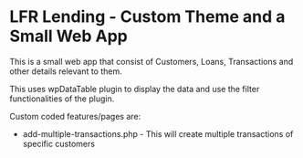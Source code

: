 # LFR Lending - Custom Theme and a Small Web App

This is a small web app that consist of Customers, Loans, Transactions and other details relevant to them.

This uses wpDataTable plugin to display the data and use the filter functionalities of the plugin.

Custom coded features/pages are:
- add-multiple-transactions.php - This will create multiple transactions of specific customers
